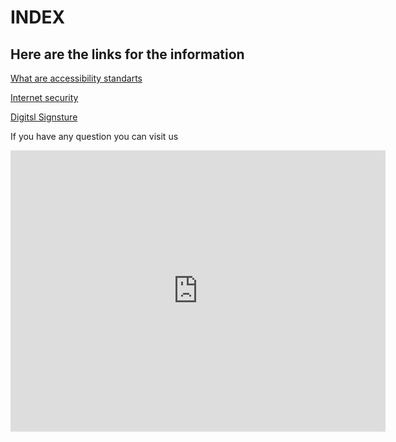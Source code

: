 <html>
  <head>
    <meta charset="utf 8">
    <title>Index</title>
  </head>
  
 <body>
  <h1>INDEX</h1>
  <h2>Here are the links for the information</h2>
  <p><a href="accessibility.html"> What are accessibility standarts</a></p> 
  <p><a href="internet-security.html"> Internet security</a></p> 
  <p><a href="digital-signature.html"> Digitsl Signsture</a></p>
  <p>If you have any question you can visit us</p>
  <iframe src="https://www.google.com/maps/embed?pb=!1m18!1m12!1m3!1d3144.158696635636!2d-1.1248993853203169!3d37.99675870713082!2m3!1f0!2f0!3f0!3m2!1i1024!2i768!4f13.1!3m3!1m2!1s0xd63823dc8313c85%3A0xe767e46003a0fa0f!2sIES%20La%20Flota!5e0!3m2!1ses!2ses!4v1619599753135!5m2!1ses!2ses" width="600" height="450" style="border:0;" allowfullscreen="" loading="lazy"></iframe>
